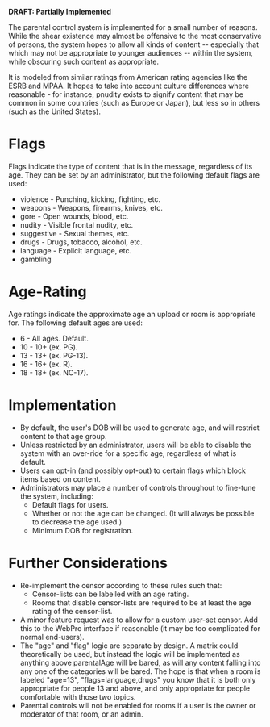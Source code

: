**DRAFT: Partially Implemented**

The parental control system is implemented for a small number of reasons. While the shear existence may almost be offensive to the most conservative of persons, the system hopes to allow all kinds of content -- especially that which may not be appropriate to younger audiences -- within the system, while obscuring such content as appropriate.

It is modeled from similar ratings from American rating agencies like the ESRB and MPAA. It hopes to take into account culture differences where reasonable - for instance, pnudity exists to signify content that may be common in some countries (such as Europe or Japan), but less so in others (such as the United States).

# Flags #
Flags indicate the type of content that is in the message, regardless of its age. They can be set by an administrator, but the following default flags are used:
  * violence - Punching, kicking, fighting, etc.
  * weapons - Weapons, firearms, knives, etc.
  * gore - Open wounds, blood, etc.
  * nudity - Visible frontal nudity, etc.
  * suggestive - Sexual themes, etc.
  * drugs - Drugs, tobacco, alcohol, etc.
  * language - Explicit language, etc.
  * gambling

# Age-Rating #
Age ratings indicate the approximate age an upload or room is appropriate for. The following default ages are used:
  * 6 - All ages. Default.
  * 10 - 10+ (ex. PG).
  * 13 - 13+ (ex. PG-13).
  * 16 - 16+ (ex. R).
  * 18 - 18+ (ex. NC-17).

# Implementation #
  * By default, the user's DOB will be used to generate age, and will restrict content to that age group.
  * Unless restricted by an administrator, users will be able to disable the system with an over-ride for a specific age, regardless of what is default.
  * Users can opt-in (and possibly opt-out) to certain flags which block items based on content.
  * Administrators may place a number of controls throughout to fine-tune the system, including:
    * Default flags for users.
    * Whether or not the age can be changed. (It will always be possible to decrease the age used.)
    * Minimum DOB for registration.

# Further Considerations #
  * Re-implement the censor according to these rules such that:
    * Censor-lists can be labelled with an age rating.
    * Rooms that disable censor-lists are required to be at least the age rating of the censor-list.
  * A minor feature request was to allow for a custom user-set censor. Add this to the WebPro interface if reasonable (it may be too complicated for normal end-users).
  * The "age" and "flag" logic are separate by design. A matrix could theoretically be used, but instead the logic will be implemented as anything above parentalAge will be bared, as will any content falling into any one of the categories will be bared. The hope is that when a room is labeled "age=13", "flags=language,drugs" you know that it is both only appropriate for people 13 and above, and only appropriate for people comfortable with those two topics.
  * Parental controls will not be enabled for rooms if a user is the owner or moderator of that room, or an admin.